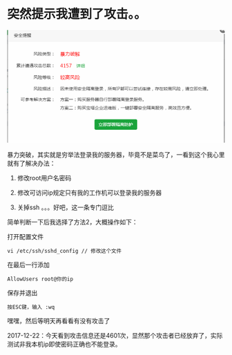 # 突然提示我遭到了攻击。。

![攻击图](./1.png)

暴力突破，其实就是穷举法登录我的服务器，毕竟不是菜鸟了，一看到这个我心里就有了解决办法：

1. 修改root用户名密码

2. 修改可访问ip规定只有我的工作机可以登录我的服务器

3. 关掉ssh 。。。好吧，这一条专门逗比

简单判断一下后我选择了方法2，大概操作如下：

打开配置文件
```
vi /etc/ssh/sshd_config // 修改这个文件

```

在最后一行添加 
```
AllowUsers root@你的ip
```

保存并退出
```
按ESC键，输入 :wq 
```
嘿嘿，然后等明天再看看有没有攻击了

2017-12-22：今天看到攻击信息还是4601次，显然那个攻击者已经放弃了，实际测试非我本机ip即使密码正确也不能登录。